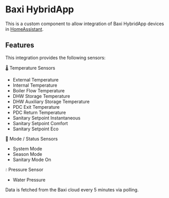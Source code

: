 # Baxi HybridApp

This is a custom component to allow integration of Baxi HybridApp devices in [HomeAssistant](https://home-assistant.io).

## Features

This integration provides the following sensors:

🌡️ Temperature Sensors
- External Temperature
- Internal Temperature
- Boiler Flow Temperature
- DHW Storage Temperature
- DHW Auxiliary Storage Temperature
- PDC Exit Temperature
- PDC Return Temperature
- Sanitary Setpoint Instantaneous
- Sanitary Setpoint Comfort
- Sanitary Setpoint Eco

🧭 Mode / Status Sensors
- System Mode
- Season Mode
- Sanitary Mode On

💧 Pressure Sensor
- Water Pressure

Data is fetched from the Baxi cloud every 5 minutes via polling.


